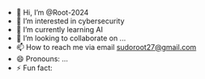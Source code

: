 - 👋 Hi, I’m @Root-2024
- 👀 I’m interested in cybersecurity
- 🌱 I’m currently learning AI
- 💞️ I’m looking to collaborate on ...
- 📫 How to reach me via email sudoroot27@gmail.com
- 😄 Pronouns: ...
- ⚡ Fun fact:

<!---
Root-2024/Root-2024 is a ✨ special ✨ repository because its `README.md` (this file) appears on your GitHub profile.
You can click the Preview link to take a look at your changes.
--->
